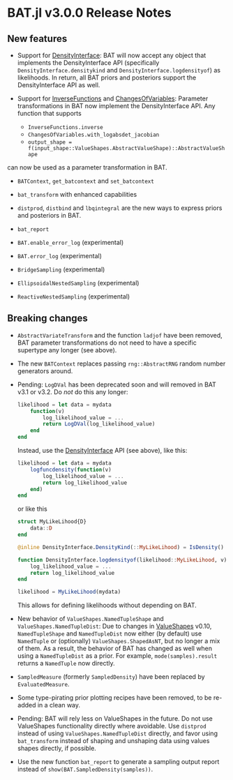 BAT.jl v3.0.0 Release Notes
===========================

New features
------------

* Support for [DensityInterface](https://github.com/JuliaMath/DensityInterface.jl): BAT will now accept any object that implements the DensityInterface API (specifically `DensityInterface.densitykind` and `DensityInterface.logdensityof`) as likelihoods. In return, all BAT priors and posteriors support the DensityInterface API as well.

* Support for [InverseFunctions](https://github.com/JuliaMath/InverseFunctions.jl) and [ChangesOfVariables](https://github.com/JuliaMath/ChangesOfVariables.jl): Parameter transformations in BAT now implement the DensityInterface API. Any function that supports

    * `InverseFunctions.inverse`
    * `ChangesOfVariables.with_logabsdet_jacobian`
    * `output_shape = f(input_shape::ValueShapes.AbstractValueShape)::AbstractValueShape`

can now be used as a parameter transformation in BAT.

* `BATContext`, `get_batcontext` and `set_batcontext`

* `bat_transform` with enhanced capabilities

* `distprod`, `distbind` and `lbqintegral` are the new ways to express priors and posteriors in BAT.

* `bat_report`

* `BAT.enable_error_log` (experimental)

* `BAT.error_log` (experimental)

* `BridgeSampling` (experimental)

* `EllipsoidalNestedSampling` (experimental)

* `ReactiveNestedSampling` (experimental)


Breaking changes
----------------

* `AbstractVariateTransform` and the function `ladjof` have been removed, BAT parameter transformations do not need to have a specific supertype any longer (see above).

* The new `BATContext` replaces passing `rng::AbstractRNG` random number generators around.

* Pending: `LogDVal` has been deprecated soon and will removed in BAT v3.1 or v3.2. Do *not* do this any longer:

  ```julia
  likelihood = let data = mydata
      function(v)
          log_likelihood_value = ...
          return LogDVal(log_likelihood_value)
      end
  end
  ```

  Instead, use the [DensityInterface](https://github.com/JuliaMath/DensityInterface.jl) API (see above), like this:

  ```julia
  likelihood = let data = mydata
      logfuncdensity(function(v)
          log_likelihood_value = ...
          return log_likelihood_value
      end)
  end
  ```

  or like this

  ```julia
  struct MyLikeLihood{D}
      data::D
  end

  @inline DensityInterface.DensityKind(::MyLikeLihood) = IsDensity()

  function DensityInterface.logdensityof(likelihood::MyLikeLihood, v)
      log_likelihood_value = ...
      return log_likelihood_value
  end

  likelihood = MyLikeLihood(mydata)
  ```

  This allows for defining likelihoods without depending on BAT.

* New behavior of `ValueShapes.NamedTupleShape` and  `ValueShapes.NamedTupleDist`: Due to changes in [ValueShapes](https://github.com/oschulz/ValueShapes.jl) v0.10, `NamedTupleShape` and `NamedTupleDist` now either (by default) use `NamedTuple` or (optionally) `ValueShapes.ShapedAsNT`, but no longer a mix of them. As a result, the behavior of BAT has changed as well when using a `NamedTupleDist` as a prior. For example, `mode(samples).result` returns a `NamedTuple` now directly.

* `SampledMeasure` (formerly `SampledDensity`) have been replaced by `EvaluatedMeasure`.

* Some type-pirating prior plotting recipes have been removed, to be re-added in a clean way.

* Pending: BAT will rely less on ValueShapes in the future. Do not use ValueShapes functionality directly where avoidable. Use `distprod` instead of using `ValueShapes.NamedTupleDist` directly, and favor using `bat_transform` instead of shaping and unshaping data using values shapes directly, if possible.

* Use the new function `bat_report` to generate a sampling output report instead of `show(BAT.SampledDensity(samples))`.
